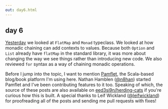 ```yaml
---
out: day6.html
---
```


  [day5]: day5.html
  [Pamflet]: http://pamflet.databinder.net/Pamflet.html
  [@n8han]: https://twitter.com/n8han
  [@leifwickland]: https://twitter.com/leifwickland
  [repo]: https://github.com/eed3si9n/herding-cats

day 6
-----

[Yesterday][day5] we looked at `FlatMap` and `Monad` typeclass. We looked at how monadic chaining can add contexts to values. Because both `Option` and `List` already have `flatMap` in the standard library, it was more about changing the way we see things rather than introducing new code. We also reviewed `for` syntax as a way of chaining monadic operations.

Before I jump into the topic, I want to mention [Pamflet][Pamflet], the Scala-based blog/book platform I'm using here.
Nathan Hamblen ([@n8han][@n8han]) started Pamflet and I've been contributing features to it too.
Speaking of which, the source of these posts are also available on [eed3si9n/herding-cats][repo]
if you're curious how this is built.
A special thanks to Leif Wickland ([@leifwickland][@leifwickland]) for proofreading all of the posts
and sending me pull requests with fixes!
